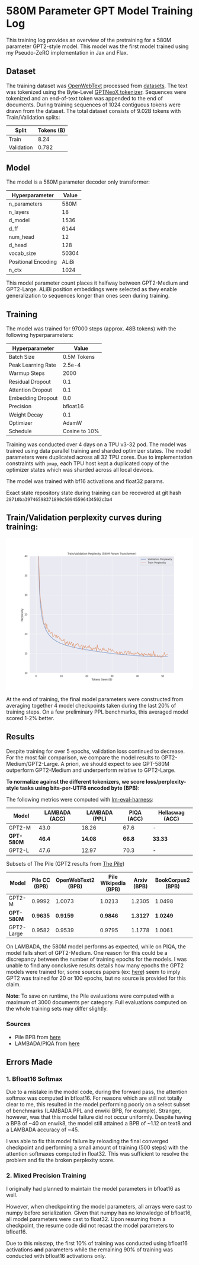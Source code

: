# 580M Parameter GPT Model Training Log

This training log provides an overview of the pretraining for a 580M parameter GPT2-style model. This model was the first model trained using my Pseudo-ZeRO implementation in Jax and Flax.

## Dataset 

The training dataset was [OpenWebText](https://huggingface.co/datasets/openwebtext) processed from [datasets](https://huggingface.co/docs/datasets/index). The text was tokenized using the Byte-Level [GPTNeoX tokenizer](https://huggingface.co/docs/transformers/model_doc/gpt_neox#transformers.GPTNeoXTokenizerFast). Sequences were tokenized and an end-of-text token was appended to the end of documents. During training sequences of 1024 contiguous tokens were drawn from the dataset. The total dataset consists of 9.02B tokens with Train/Validation splits: 

| Split      | Tokens (B) |
|------------|------------|
| Train      | 8.24       |
| Validation | 0.782      |


## Model 

The model is a 580M parameter decoder only transformer:

| Hyperparameter      | Value |
|---------------------|-------|
| n_parameters        | 580M  |
| n_layers            | 18    |
| d_model             | 1536  |
| d_ff                | 6144  |
| num_head            | 12    |
| d_head              | 128   |
| vocab_size          | 50304 |
| Positional Encoding | ALiBi |
| n_ctx               | 1024  |

This model parameter count places it halfway between GPT2-Medium and GPT2-Large. ALiBi position embeddings were selected as they enable generalization to sequences longer than ones seen during training. 

## Training 

The model was trained for 97000 steps (approx. 48B tokens) with the following hyperparameters:

| Hyperparameter       | Value        |
|----------------------|--------------|
| Batch Size           | 0.5M Tokens  |
| Peak Learning Rate   | 2.5e-4       |
| Warmup Steps         | 2000         |
| Residual Dropout     | 0.1          |
| Attention Dropout    | 0.1          |
| Embedding Dropout    | 0.0          |
| Precision            | bfloat16     |
| Weight Decay         | 0.1          |
| Optimizer            | AdamW        |
| Schedule             | Cosine to 10%|

Training was conducted over 4 days on a TPU v3-32 pod. The model was trained using data parallel training and sharded optimizer states. The model parameters were duplicated across all 32 TPU cores. Due to implementation constraints with ```pmap```, each TPU host kept a duplicated copy of the optimizer states which was sharded across all local devices. 

The model was trained with bf16 activations and float32 params. 


Exact state repository state during training can be recovered at git hash ```28710ba39746598371890c50945596434502c3a4``` 

## Train/Validation perplexity curves during training:
![](/logs/imgs/traincurves.png)

At the end of training, the final model parameters were constructed from averaging together 4 model checkpoints taken during the last 20% of training steps. On a few preliminary PPL benchmarks, this averaged model scored 1-2% better. 

## Results
Despite training for over 5 epochs, validation loss continued to decrease. For the most fair comparison, we compare the model results to GPT2-Medium/GPT2-Large. A priori, we should expect to see GPT-580M outperform GPT2-Medium and underperform relative to GPT2-Large.

**To normalize against the different tokenizers, we score loss/perplexity-style tasks using bits-per-UTF8 encoded byte (BPB)**:


The following metrics were computed with [lm-eval-harness](https://github.com/EleutherAI/lm-evaluation-harness):

| Model       | LAMBADA (ACC) | LAMBADA (PPL) | PIQA (ACC) | Hellaswag (ACC)
|-------------|---------------|---------------|------------|------------|
| GPT2-M | 43.0          | 18.26         | 67.6       | - |
| **GPT-580M**  | **46.4**        | **14.08**       | **66.8**     | **33.33** |
| GPT2-L | 47.6          | 12.97         | 70.3       | - |

Subsets of The Pile (GPT2 results from [The Pile](https://arxiv.org/abs/2101.00027))

| Model       | Pile CC (BPB) | OpenWebText2 (BPB) | Pile Wikipedia (BPB) | Arxiv (BPB) | BookCorpus2 (BPB) |
|-------------|---------------|--------------------|----------------------|-------------|-------------------|
| GPT2-M |     0.9992          |    1.0073                |    1.0213                   |   1.2305          |  1.0498                 |
| **GPT-580M**    | **0.9635**        | **0.9159**             | **0.9846**               | **1.3127**      | **1.0249**           |
| GPT2-Large | 0.9582  | 0.9539            | 0.9795         | 1.1778     | 1.0061 |


On LAMBADA, the 580M model performs as expected, while on PIQA, the model falls short of GPT2-Medium. One reason for this could be a discrepancy between the number of training epochs for the models. I was unable to find any conclusive results details how many epochs the GPT2 models were trained for, some sources papers (ex: [here](https://arxiv.org/abs/1906.06669)) seem to imply GPT2 was trained for 20 or 100 epochs, but no source is provided for this claim. 

**Note**: To save on runtime, the Pile evaluations were computed with a maximum of 3000 documents per category. Full evaluations computed on the whole training sets may differ slightly. 

### Sources
- Pile BPB from [here](https://arxiv.org/abs/2101.00027)
- LAMBADA/PIQA from [here](https://github.com/EleutherAI/gpt-neo)

## Errors Made

### 1. Bfloat16 Softmax 

Due to a mistake in the model code, during the forward pass, the attention softmax was computed in bfloat16. For reasons which are still not totally clear to me, this resulted in the model performing poorly on a select subset of benchmarks (LAMBADA PPL and enwiki BPB, for example). Stranger, however, was that this model failure did not occur uniformly. Despite having a BPB of ~40 on enwik8, the model still attained a BPB of ~1.12 on text8 and a LAMBADA accuracy of ~45. 

I was able to fix this model failure by reloading the final converged checkpoint and performing a small amount of training (500 steps) with the attention softmaxes computed in float32. This was sufficient to resolve the problem and fix the broken perplexity score. 

### 2. Mixed Precision Training 

I originally had planned to maintain the model parameters in bfloat16 as well. 

However, when checkpointing the model parameters, all arrays were cast to numpy before serialization. Given that numpy has no knowledge of bfloat16, all model parameters were cast to float32. Upon resuming from a checkpoint, the resume code did not recast the model parameters to bfloat16.

Due to this misstep, the first 10% of training was conducted using bfloat16 activations **and** parameters while the remaining 90% of training was conducted with bfloat16 activations only. 
